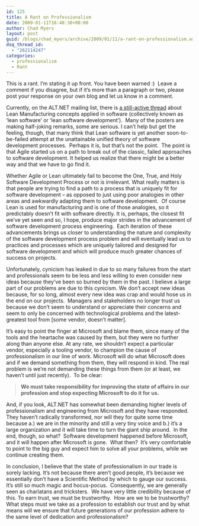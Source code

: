```yaml
---
id: 125
title: A Rant on Professionalism
date: 2009-01-11T16:48:38+00:00
author: Chad Myers
layout: post
guid: /blogs/chad_myers/archive/2009/01/11/a-rant-on-professionalism.aspx
dsq_thread_id:
  - "262114247"
categories:
  - professionalism
  - Rant
---
```

This is a rant. I’m stating it up front. You have been warned :)&#160; Leave a comment if you disagree, but if it’s more than a paragraph or two, please post your response on your own blog and let us know in a comment.

Currently, on the ALT.NET mailing list, there is [a still-active thread](http://tech.groups.yahoo.com/group/altdotnet/message/18856) about Lean Manufacturing concepts applied in software (collectively known as ‘lean software’ or ‘lean software development’).&#160; Many of the posters are making half-joking remarks, some are serious. I can’t help but get the feeling, though, that many think that Lean software is yet another soon-to-be-failed attempt at the unattainable unified theory of software development processes.&#160; Perhaps it is, but that’s not the point.&#160; The point is that Agile started us on a path to break out of the classic, failed approaches to software development. It helped us realize that there might be a better way and that we have to go find it. 

Whether Agile or Lean ultimately fail to become the One, True, and Holy Software Development Process or not is irrelevant. What really matters is that people are trying to find a path to a process that is uniquely fit for software development – as opposed to just using poor analogies in other areas and awkwardly adapting them to software development.&#160; Of course Lean is used for manufacturing and is one of those analogies, so it predictably doesn’t fit with software directly. It is, perhaps, the closest fit we’ve yet seen and so, I hope, produce major strides in the advancement of software development process engineering.&#160; Each iteration of these advancements brings us closer to understanding the nature and complexity of the software development process problem and will eventually lead us to practices and processes which are uniquely tailored and designed for software development and which will produce much greater chances of success on projects.

Unfortunately, cynicism has leaked in due to so many failures from the start and professionals seem to be less and less willing to even consider new ideas because they’ve been so burned by them in the past. I believe a large part of our problems are due to this cynicism. We don&#8217;t accept new ideas because, for so long, almost every new idea was crap and would hose us in the end on our projects.&#160; Managers and stakeholders no longer trust us because we don&#8217;t seem to understand or appreciate their concerns and seem to only be concerned with technological problems and the latest-greatest tool from [some vendor, doesn&#8217;t matter].

It&#8217;s easy to point the finger at Microsoft and blame them, since many of the tools and the heartache was caused by them, but they were no further along than anyone else. At any rate, we shouldn&#8217;t expect a particular vendor, especially a tooling vendor, to champion the cause of professionalism in our line of work. Microsoft will do what Microsoft does and if we demand something from them, they will respond in kind. The real problem is we&#8217;re not demanding these things from them (or at least, we haven&#8217;t until just recently).&#160; To be clear:

> **We must take responsibility for improving the state of affairs in our profession and stop expecting Microsoft to do it for us.**

And, if you look, ALT.NET has somewhat been demanding higher levels of professionalism and engineering from Microsoft and they have responded. They haven&#8217;t radically transformed, nor will they for quite some time because a.) we are in the minority and still a very tiny voice and b.) it&#8217;s a large organization and it will take time to turn the giant ship around.&#160; In the end, though, so what?&#160; Software development happened before Microsoft, and it will happen after Microsoft is gone.&#160; What then?&#160; It’s very comfortable to point to the big guy and expect him to solve all your problems, while we continue creating them.

In conclusion, I believe that the state of professionalism in our trade is sorely lacking. It’s not because there aren’t good people, it’s because we essentially don’t have a Scientific Method by which to gauge our success. It’s still so much magic and hocus-pocus.&#160; Consequently, we are generally seen as charlatans and tricksters.&#160; We have very little credibility because of this. To earn trust, we must be trustworthy.&#160; How are we to be trustworthy? What steps must we take as a profession to establish our trust and by what means will we ensure that future generations of our profession adhere to the same level of dedication and professionalism?